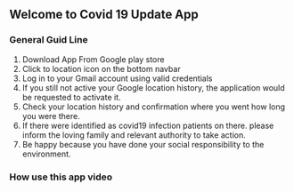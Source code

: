 ## Welcome to Covid 19 Update App

### General Guid Line 
1. Download App From Google play store 
2. Click to location icon on the bottom navbar
3. Log in to your Gmail account using valid credentials
4. If you still not active your Google location history, the application would be requested to activate it.
5. Check your location history and confirmation where you went how long you were there.
6. If there were identified as covid19 infection patients on there. please inform the loving family and relevant authority to take action.
7. Be happy because you have done your social responsibility to the environment.

### How use this app video
